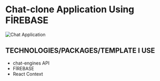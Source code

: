 # Chat-clone Application Using FİREBASE

![Chat Application](https://i.ibb.co/GJwyy9m/Bv9-Js3-QLOLY-HD.jpg)



## TECHNOLOGIES/PACKAGES/TEMPLATE I USE
* chat-engines API
* FİREBASE
* React Context
